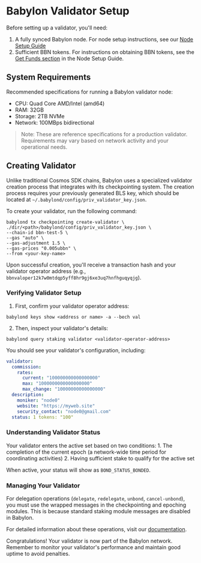 # Babylon Validator Setup

Before setting up a validator, you'll need:
1. A fully synced Babylon node. For node setup instructions, see our 
[Node Setup Guide](../babylon-node/README.md)
2. Sufficient BBN tokens. For instructions on obtaining BBN tokens, see the 
[Get Funds section](../babylon-node/README.md#get-funds) in the Node Setup Guide.

## System Requirements

Recommended specifications for running a Babylon validator node:
- CPU: Quad Core AMD/Intel (amd64)
- RAM: 32GB
- Storage: 2TB NVMe
- Network: 100MBps bidirectional

>Note: These are reference specifications for a production validator. 
>Requirements may vary based on network activity and your operational needs.

## Creating Validator

Unlike traditional Cosmos SDK chains, Babylon uses a specialized validator
creation process that integrates with its checkpointing system. The creation
process requires your previously generated BLS key, which should be located at
`~/.babylond/config/priv_validator_key.json`.

To create your validator, run the following command:

```shell 
babylond tx checkpointing create-validator \
./dir/<path>/babylond/config/priv_validator_key.json \
--chain-id bbn-test-5 \
--gas "auto" \
--gas-adjustment 1.5 \
--gas-prices "0.005ubbn" \
--from <your-key-name>
```

Upon successful creation, you'll receive a transaction hash and your validator
operator address 
(e.g., `bbnvaloper12k7w0mtdqp5yff8hr9gj6xe3uq7hnfhguqyqjg`).

### Verifying Validator Setup

1. First, confirm your validator operator address: 

```shell 
babylond keys show <address or name> -a --bech val
 ```

2. Then, inspect your validator's details: 

```shell 
babylond query staking validator <validator-operator-address>
```

You should see your validator's configuration, including: 

```yaml 
validator:
  commission:
    rates:
      current: "100000000000000000" 
      max: "1000000000000000000" 
      max_change: "10000000000000000"
  description:
    moniker: "node0" 
    website: "https://myweb.site" 
    security_contact: "node0@gmail.com"
  status: 1 tokens: "100"
```

### Understanding Validator Status

Your validator enters the active set based on two conditions: 1. The completion
of the current epoch (a network-wide time period for coordinating activities) 2.
Having sufficient stake to qualify for the active set

When active, your status will show as `BOND_STATUS_BONDED`.

### Managing Your Validator

For delegation operations (`delegate`, `redelegate`, `unbond`, `cancel-unbond`),
you must use the wrapped messages in the checkpointing and epoching modules.
This is because standard staking module messages are disabled in Babylon.

For detailed information about these operations, visit our
[documentation](https://docs.babylonlabs.io/docs/developer-guides/modules/epoching#delaying-wrapped-messages-to-the-end-of-epochs).

Congratulations! Your validator is now part of the Babylon network. Remember to
monitor your validator's performance and maintain good uptime to avoid
penalties.
